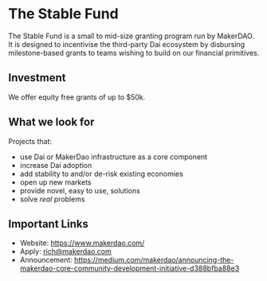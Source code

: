 # The Stable Fund

The Stable Fund is a small to mid-size granting program run by MakerDAO. It is designed to incentivise the third-party Dai ecosystem by disbursing milestone-based grants to teams wishing to build on our financial primitives. 

## Investment 

We offer equity free grants of up to $50k.

## What we look for

Projects that:
* use Dai or MakerDao infrastructure as a core component
* increase Dai adoption
* add stability to and/or de-risk existing economies
* open up new markets
* provide novel, easy to use, solutions
* solve _real_ problems

## Important Links

* Website: https://www.makerdao.com/
* Apply: rich@makerdao.com
* Announcement: https://medium.com/makerdao/announcing-the-makerdao-core-community-development-initiative-d388bfba88e3
